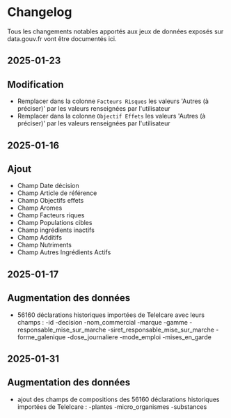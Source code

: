 # Changelog

Tous les changements notables apportés aux jeux de données exposés sur data.gouv.fr vont être documentés ici.

## 2025-01-23

## Modification
 - Remplacer dans la colonne `Facteurs Risques` les valeurs 'Autres (à préciser)' par les valeurs renseignées par l'utilisateur
 - Remplacer dans la colonne `Objectif Effets` les valeurs 'Autres (à préciser)' par les valeurs renseignées par l'utilisateur

## 2025-01-16

## Ajout
- Champ Date décision
- Champ Article de référence
- Champ Objectifs effets
- Champ Aromes
- Champ Facteurs riques
- Champ Populations cibles
- Champ ingrédients inactifs
- Champ Additifs
- Champ Nutriments
- Champ Autres Ingrédients Actifs

## 2025-01-17

## Augmentation des données
- 56160 déclarations historiques importées de TeleIcare avec leurs champs :
  -id
  -decision
  -nom_commercial
  -marque
  -gamme
  -responsable_mise_sur_marche
  -siret_responsable_mise_sur_marche
  -forme_galenique
  -dose_journaliere
  -mode_emploi
  -mises_en_garde


## 2025-01-31

## Augmentation des données
- ajout des champs de compositions des 56160 déclarations historiques importées de TeleIcare :
  -plantes
  -micro_organismes
  -substances
